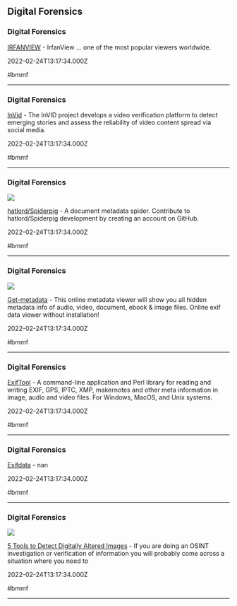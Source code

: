 ## Digital Forensics

### Digital Forensics

[IRFANVIEW](https://www.irfanview.com) - IrfanView … one of the most popular viewers worldwide.

2022-02-24T13:17:34.000Z

#bmmf

---

### Digital Forensics

[InVid](https://www.invid-project.eu) - The InVID project develops a video verification platform to detect emerging stories and assess the reliability of video content spread via social media.

2022-02-24T13:17:34.000Z

#bmmf

---

### Digital Forensics

![](https://opengraph.githubassets.com/e4cda1e4b55b083bd6631e49b2a6a2c980c101f66e9d522e9e248ae86ed814cc/hatlord/Spiderpig)

[hatlord/Spiderpig](https://github.com/hatlord/Spiderpig) - A document metadata spider. Contribute to hatlord/Spiderpig development by creating an account on GitHub.

2022-02-24T13:17:34.000Z

#bmmf

---

### Digital Forensics

![](https://www.metadata2go.com/assets/favicon/favicon-196x196.png)

[Get-metadata](https://www.get-metadata.com) - This online metadata viewer will show you all hidden metadata info of audio, video, document, ebook & image files. Online exif data viewer without installation!

2022-02-24T13:17:34.000Z

#bmmf

---

### Digital Forensics

[ExifTool](https://www.sno.phy.queensu.ca/~phil/exiftool) - A command-line application and Perl library for   reading and writing EXIF, GPS, IPTC, XMP, makernotes and other meta information   in image, audio and video files.  For Windows, MacOS, and Unix systems.

2022-02-24T13:17:34.000Z

#bmmf

---

### Digital Forensics

[Exifdata](https://exifdata.com) - nan

2022-02-24T13:17:34.000Z

#bmmf

---

### Digital Forensics

![](https://miro.medium.com/v2/resize:fit:880/0*N-08clWEpDtm2mbq.jpg)

[5 Tools to Detect Digitally Altered Images](https://medium.com/@raebaker/5-tools-to-detect-digitally-altered-images-719db4015b5d) - If you are doing an OSINT investigation or verification of information you will probably come across a situation where you need to

2022-02-24T13:17:34.000Z

#bmmf

---
